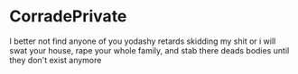 # **CorradePrivate**

I better not find anyone of you yodashy retards skidding my shit or i will swat your house, rape your whole family, and stab there deads bodies until they don't exist anymore
